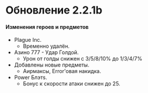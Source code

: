
# Обновление 2.2.1b
 #### Изменения героев и предметов
 * Plague Inc.
   * Временно удалён.
 * Азино 777 - Удар Голдой.
    * Урон от голды снижен с 3/5/8/10% до 1/3/4/7%
  * Добавлены новые предметы.
    * Аирмаксы, Error'овая накидка.
  * Power Блэтs.
    * Бонус к скорости атаки снижен до 25.
